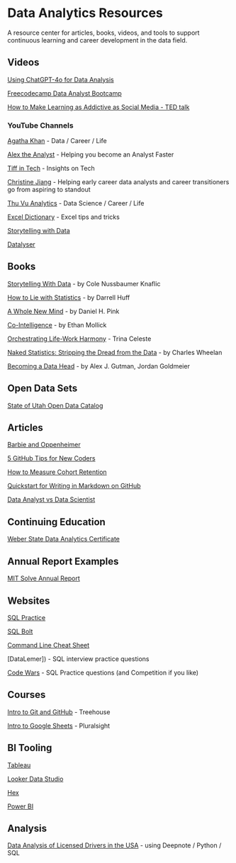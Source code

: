 # Data Analytics Resources
A resource center for articles, books, videos, and tools to support continuous learning and career development in the data field.

## Videos

[Using ChatGPT-4o for Data Analysis](https://youtu.be/U3UhtGYmfBw?si=9mQ4JAqYcEknrwuj)

[Freecodecamp Data Analyst Bootcamp](https://www.youtube.com/watch?v=PSNXoAs2FtQ)

[How to Make Learning as Addictive as Social Media - TED talk](https://www.youtube.com/watch?v=P6FORpg0KVo&t=2s)

### YouTube Channels

[Agatha Khan](https://www.youtube.com/@agathakang) - Data / Career / Life 

[Alex the Analyst](https://www.youtube.com/@AlexTheAnalyst) - Helping you become an Analyst Faster 

[Tiff in Tech](https://www.youtube.com/@TiffInTech) - Insights on Tech 

[Christine Jiang](https://www.youtube.com/@christinejiangdata) - Helping early career data analysts and career transitioners go from aspiring to standout 

[Thu Vu Analytics](https://www.youtube.com/@Thuvu5) - Data Science / Career / Life 

[Excel Dictionary](https://www.youtube.com/@ExcelDictionary) - Excel tips and tricks

[Storytelling with Data](https://www.youtube.com/@storytellingwithdata) 

[Datalyser](https://www.youtube.com/@danalyser)

## Books 

[Storytelling With Data](https://www.amazon.com/Storytelling-Data-Visualization-Business-Professionals/dp/1119002257) - by Cole Nussbaumer Knaflic

[How to Lie with Statistics](https://www.amazon.com/How-to-Lie-with-Statistics-audiobook/dp/B01C4RPH8Q/ref=sr_1_1?crid=20RVWU1OFEZNA&dib=eyJ2IjoiMSJ9.JD2gNSEx1mW4l2jem030bSEuWCeXDBs1kNxGY9o-QA7aiC7JKD5qznN0D-YQOfcezb0hoEq2zQG-zMg8wYIrp3KmG8dY9wQRhh_-Y0kc8-wz6cseALirgVK_uMpC_Aqvb8Q2ejC3p0TZTmpqJg1N1d474CWqo5ATHOQbmshP3DY8K9mjglrC_EDW4cyS1bdg92pAzWrilXzLNmZPVQg7lDdzSdoxzYL71IvwzFEbaTZOk9dFuYVNZR2RAtr44ZdR8YTyLwspDR7YqNEzJqT6Fi7m4ZePBicKKvFSKF8GZ-s._4dPSENCu78a5hKYOGBZ1_eY_Z04ap78kiA8R83nnJc&dib_tag=se&keywords=how+to+lie+with+data&qid=1720931128&s=books&sprefix=how+to+lie+with+data%2Cstripbooks%2C138&sr=1-1) - by Darrell Huff

[A Whole New Mind](https://www.amazon.com/Whole-New-Mind-Right-Brainers-Future/dp/1594481717) - by Daniel H. Pink

[Co-Intelligence](https://www.amazon.ca/Co-Intelligence-Living-Working-Ethan-Mollick/dp/059371671X) - by Ethan Mollick

[Orchestrating Life-Work Harmony](https://www.amazon.com/Orchestrating-Life-Work-Harmony-Life-First-Courageous-ebook/dp/B0CB9LYYYQ) - Trina Celeste

[Naked Statistics: Stripping the Dread from the Data](https://www.amazon.com/Naked-Statistics-Stripping-Dread-Data/dp/039334777X/) - by Charles Wheelan

[Becoming a Data Head](https://www.amazon.com/Becoming-Data-Head-Understand-Statistics/dp/1119741742) - by Alex J. Gutman, Jordan Goldmeier

## Open Data Sets

[State of Utah Open Data Catalog](https://opendata.utah.gov)

## Articles

[Barbie and Oppenheimer](https://celestemdavis.substack.com/p/barbie-and-oppenheimer-which-is-the?utm_source=substack&publication_id=860502&post_id=146797540&utm_medium=email&utm_content=share&utm_campaign=email-share&triggerShare=true&isFreemail=false&r=720ty&triedRedirect=true) 

[5 GitHub Tips for New Coders](https://medium.com/free-code-camp/5-github-tips-for-new-coders-2f312689ffd5)

[How to Measure Cohort Retention](https://open.substack.com/pub/lenny/p/measuring-cohort-retention?r=720ty&utm_campaign=post&utm_medium=email)

[Quickstart for Writing in Markdown on GitHub](https://docs.github.com/en/get-started/writing-on-github/getting-started-with-writing-and-formatting-on-github/quickstart-for-writing-on-github)

[Data Analyst vs Data Scientist](https://www.freecodecamp.org/news/data-analyst-vs-data-scientist-whats-the-difference/)

## Continuing Education

[Weber State Data Analytics Certificate](https://www.weber.edu/goddard/DataAnalyticsCertificate.html) 

## Annual Report Examples 

[MIT Solve Annual Report](https://info.solve.mit.edu/hubfs/MIT%20Solve%20-%20Annual%20Report%202024.pdf?utm_campaign=Annual%20Fund%20Appeal&utm_medium=email&_hsenc=p2ANqtz-8tQgWqIsmwpsXAHAXLkUeRRXmhIHfp3aSF9DY37QgWtC_r_v5oQiLphpuQtH3dvjHi5l8FBvc1cXDf8QxwYQt2jWHYAg&_hsmi=317147358&utm_content=317147356&utm_source=hs_email)

## Websites

[SQL Practice](https://www.sql-practice.com/) 

[SQL Bolt](https://sqlbolt.com/)

[Command Line Cheat Sheet](https://www.git-tower.com/blog/command-line-cheat-sheet/)

[DataLemer]) - SQL interview practice questions 

[Code Wars](https://www.codewars.com/kata/search/my-languages?q=&tags=SQL&beta=false&order_by=sort_date%20desc) - SQL Practice questions (and Competition if you like)

## Courses 

[Intro to Git and GitHub](https://teamtreehouse.com/library/github-basics) - Treehouse 

[Intro to Google Sheets](https://app.pluralsight.com/library/courses/google-sheets-2/table-of-contents) - Pluralsight

## BI Tooling

[Tableau](https://www.tableau.com/learn)

[Looker Data Studio](https://lookerstudio.google.com/)

[Hex](https://hex.tech/) 

[Power BI](https://learn.microsoft.com/en-us/training/powerplatform/power-bi)

## Analysis 

[Data Analysis of Licensed Drivers in the USA](https://deepnote.com/app/data-analytics-playroom-daj/Analysis-3354e600-3cd3-4c06-866f-97f3eb21a5df?utm_source=substack&utm_medium=email) - using Deepnote / Python / SQL 


     

